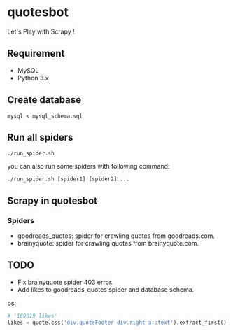 # quotesbot

Let's Play with Scrapy !


## Requirement

- MySQL
- Python 3.x


## Create database
```shell
mysql < mysql_schema.sql
```


## Run all spiders

```shell
./run_spider.sh
```

you can also run some spiders with following command:

```shell
./run_spider.sh [spider1] [spider2] ...
```


## Scrapy in quotesbot

### Spiders

- goodreads_quotes: spider for crawling quotes from goodreads.com.
- brainyquote: spider for crawling quotes from brainyquote.com.


## TODO

- Fix brainyquote spider 403 error.
- Add likes to goodreads_quotes spider and database schema.

ps: 
```python
# '169019 likes'
likes = quote.css('div.quoteFooter div.right a::text').extract_first()
```